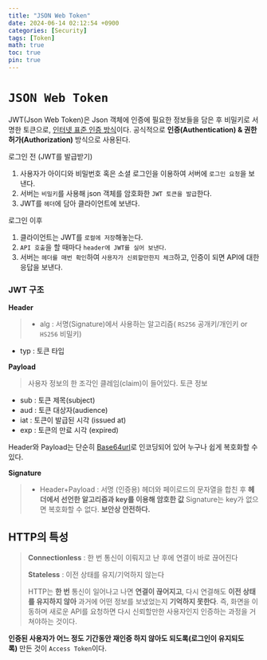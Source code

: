 ```yaml
---
title: "JSON Web Token"
date: 2024-06-14 02:12:54 +0900
categories: [Security]
tags: [Token]
math: true
toc: true
pin: true
---
```


# `JSON Web Token`

JWT(Json Web Token)은 Json 객체에 인증에 필요한 정보들을 담은 후 비밀키로 서명한 토큰으로, [인터넷 표준 인증 방식](https://datatracker.ietf.org/doc/html/rfc7519)이다. 공식적으로 **인증(Authentication) & 권한허가(Authorization)** 방식으로 사용된다.

로그인 전 (JWT를 발급받기)

1. 사용자가 아이디와 비밀번호 혹은 소셜 로그인을 이용하여 서버에 `로그인 요청`을 보낸다.
2. 서버는 `비밀키`를 사용해 json 객체를 암호화한 `JWT 토큰을 발급`한다.
3. JWT를 `헤더`에 담아 클라이언트에 보낸다.

로그인 이후

1. 클라이언트는 JWT를 `로컬에 저장`해놓는다.
2. `API 호출`을 할 때마다 `header에 JWT를 실어 보낸다`.
3. 서버는 `헤더를 매번 확인`하여 `사용자가 신뢰할만한지 체크`하고, 인증이 되면 API에 대한 응답을 보낸다.

### JWT 구조

**Header**

> * alg : 서명(Signature)에서 사용하는 알고리즘( `RS256` 공개키/개인키 or `HS256` 비밀키)
* typ : 토큰 타입
> 

**Payload**

> 사용자 정보의 한 조각인 클레임(claim)이 들어있다. 토큰 정보
* sub : 토큰 제목(subject)
* aud : 토큰 대상자(audience)
* iat : 토큰이 발급된 시각 (issued at)
* exp : 토큰의 만료 시각 (expired)
> 

Header와 Payload는 단순히 [Base64url](https://developer.mozilla.org/en-US/docs/Web/HTTP/Basics_of_HTTP/Data_URLs)로 인코딩되어 있어 누구나 쉽게 복호화할 수 있다.

**Signature**

> * Header+Payload : 서명 (인증용)
   헤더와 페이로드의 문자열을 합친 후 **헤더에서 선언한 알고리즘과 key를 이용해 암호한 값**
Signature는 key가 없으면 복호화할 수 없다. **보안상 안전하다.**
> 

## HTTP의 특성

> **Connectionless** : 한 번 통신이 이뤄지고 난 후에 연결이 바로 끊어진다
> 
> 
> **Stateless** : 이전 상태를 유지/기억하지 않는다
> 
> HTTP는 **한 번** 통신이 일어나고 나면 **연결이 끊어지고**, 다시 연결해도 **이전 상태를 유지하지 않아** 과거에 어떤 정보를 보냈었는지 **기억하지 못한다**. 즉, 화면을 이동하며 새로운 API를 요청하면 다시 신뢰할만한 사용자인지 인증하는 과정을 거쳐야하는 것이다.
> 

**인증된 사용자가 어느 정도 기간동안 재인증 하지 않아도 되도록(로그인이 유지되도록)** 만든 것이 `Access Token`이다.